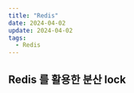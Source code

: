 ```yaml
---
title: "Redis"
date: 2024-04-02
update: 2024-04-02
tags:
  - Redis
---
```


## Redis 를 활용한 분산 lock

